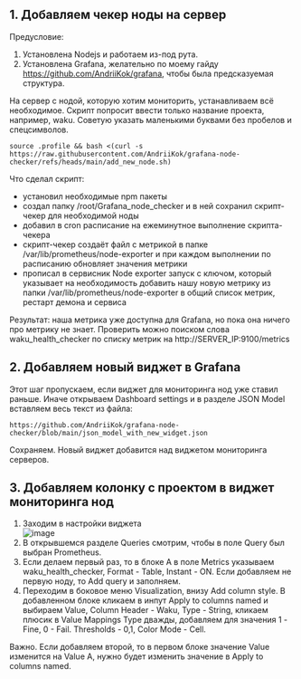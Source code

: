 ## 1.	Добавляем чекер ноды на сервер
Предусловие: 
1. Установлена Nodejs и работаем из-под рута.
2. Установлена Grafana, желательно по моему гайду https://github.com/AndriiKok/grafana, чтобы была предсказуемая структура.
   
На сервер с нодой, которую хотим мониторить, устанавливаем всё необходимое. Скрипт попросит ввести только название проекта, например, waku. Советую указать маленькими буквами без пробелов и спецсимволов.

	source .profile && bash <(curl -s https://raw.githubusercontent.com/AndriiKok/grafana-node-checker/refs/heads/main/add_new_node.sh)

Что сделал скрипт:
- установил необходимые npm пакеты
- создал папку /root/Grafana_node_checker и в ней сохранил скрипт-чекер для необходимой ноды
- добавил в cron расписание на ежеминутное выполнение скрипта-чекера
- скрипт-чекер создаёт файл с метрикой в папке /var/lib/prometheus/node-exporter и при каждом выполнении по расписанию обновляет значения метрики
- прописал в сервисник Node exporter запуск с ключом, который указывает на необходимость добавить нашу новую метрику из папки /var/lib/prometheus/node-exporter в общий список метрик, рестарт демона и сервиса

Результат: наша метрика уже доступна для Grafana, но пока она ничего про метрику не знает. Проверить можно поиском слова waku_health_checker по списку метрик на http://SERVER_IP:9100/metrics

## 2.	Добавляем новый виджет в Grafana
Этот шаг пропускаем, если виджет для мониторинга нод уже ставил раньше.
Иначе открываем Dashboard settings и в разделе JSON Model вставляем весь текст из файла:

    https://github.com/AndriiKok/grafana-node-checker/blob/main/json_model_with_new_widget.json

Сохраняем. Новый виджет добавится над виджетом мониторинга серверов.

## 3.	Добавляем колонку с проектом в виджет мониторинга нод
1. Заходим в настройки виджета <br/>
   ![image](https://github.com/user-attachments/assets/4d7b64b3-7e51-4613-a004-145092c38040)
2. В открывшемся разделе Queries смотрим, чтобы в поле Query был выбран Prometheus.
3. Если делаем первый раз, то в блоке A в поле Metrics указываем waku_health_checker, Format - Table, Instant - ON. Если добавляем не первую ноду, то Add query и заполняем.
4. Переходим в боковое меню Visualization, внизу Add column style. В добавленном блоке кликаем в инпут Apply to columns named и выбираем Value, Column Header - Waku, Type - String, кликаем плюсик в Value Mappings Type дважды, добавляем для значения 1 - Fine, 0 - Fail. Thresholds - 0,1, Color Mode - Cell.

Важно. Если добавляем второй, то в первом блоке значение Value изменится на Value A, нужно будет изменить значение в Apply to columns named.
